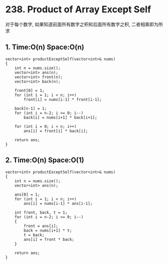 # 238. Product of Array Except Self
对于每个数字, 如果知道前面所有数字之积和后面所有数字之积, 二者相乘即为所求
## 1. Time:O(n) Space:O(n)
```     
vector<int> productExceptSelf(vector<int>& nums)
{
    int n = nums.size();
    vector<int> ans(n);
    vector<int> front(n);
    vector<int> back(n);

    front[0] = 1;
    for (int i = 1; i < n; i++)
        front[i] = nums[i-1] * front[i-1];

    back[n-1] = 1;
    for (int i = n-2; i >= 0; i--)
        back[i] = nums[i+1] * back[i+1];

    for (int i = 0; i < n; i++)
        ans[i] = front[i] * back[i];

    return ans;
}
```
## 2. Time:O(n) Space:O(1)
```
vector<int> productExceptSelf(vector<int>& nums)
{
    int n = nums.size();
    vector<int> ans(n);

    ans[0] = 1;
    for (int i = 1; i < n; i++)
        ans[i] = nums[i-1] * ans[i-1];

    int front, back, t = 1;
    for (int i = n-2; i >= 0; i--)
    {
        front = ans[i];
        back = nums[i+1] * t;
        t = back;
        ans[i] = front * back;
    }

    return ans;
}
```